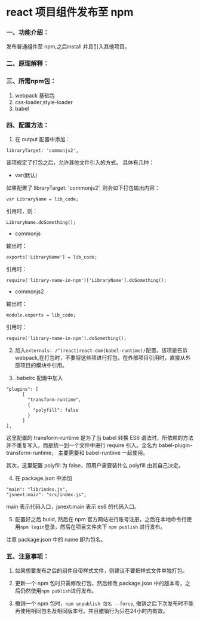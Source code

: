 # react 项目组件发布至 npm 


### 一、功能介绍：

发布普通组件至 npm,之后install 并且引入其他项目。

### 二、原理解释：



### 三、所需npm包：

1. webpack 基础包
2. css-loader,style-loader
3. babel

### 四、配置方法：

1. 在 output 配置中添加：
```
libraryTarget: 'commonjs2',
```

该项规定了打包之后，允许其他文件引入的方式。
具体有几种：

* var(默认)

如果配置了 libraryTarget: 'commonjs2', 则会如下打包输出内容：
```
var LibraryName = lib_code;
```

引用时，则：
```
LibraryName.doSomething();
```

* commonjs

输出时：
```
exports['LibraryName'] = lib_code;
```

引用时：
```
require('library-name-in-npm')['LibraryName'].doSomething();
```

* commonjs2

输出时：
```
module.exports = lib_code;
```
引用时：
```
require('library-name-in-npm').doSomething();
```

2. 加入`externals: /^(react|react-dom|babel-runtime)/`配置，该项是告诉 webpack,在打包时，不要将这些项进行打包，在外部项目引用时，直接从外部项目的模块中引用。

3. .babelrc 配置中加入

```
"plugins": [
      [
        "transform-runtime",
        {
          "polyfill": false
        }
      ]
],
```

这里配置的 transform-runtime 是为了当 babel 转换 ES6 语法时，所依赖的方法并不重复写入，而是统一到一个文件中进行 require 引入。全名为 babel-plugin-transform-runtime， 主要需要和 babel-runtime 一起使用。

其次，这里配置 polyfill 为 false，即用户需要装什么 polyfill 由其自己决定。

4. 在 package.json 中添加
```
"main": "lib/index.js",
"jsnext:main": "src/index.js",
```

main 表示代码入口，jsnext:main 表示 es6 的代码入口。

5. 配置好之后 build, 然后在 npm 官方网站进行账号注册，之后在本地命令行使用`npm login`登录，然后在项目文件夹下 `npm publish` 进行发布。

注意 package.json 中的 name 即为包名。

### 五、注意事项：

1. 如果想要发布之后的组件自带样式文件，则建议不要把样式文件单独打包。

2. 更新一个 npm 包时只需修改打包，然后修改 package.json 中的版本号，之后仍然使用`npm publish`进行发布。

3. 撤销一个 npm 包时，`npm unpublish 包名 --force`, 撤销之后下次发布时不能再使用相同包名及相同版本号。并且撤销行为只在24小时内有效。




